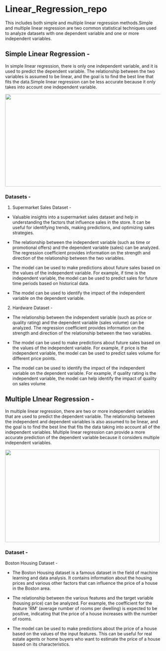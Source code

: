 # Linear_Regression_repo
This includes both simple and multiple linear regression methods.Simple and multiple linear regression are two common statistical techniques used to analyze datasets with one dependent variable and one or more independent variables. 
## Simple Linear Regression -
In simple linear regression, there is only one independent variable, and it is used to predict the dependent variable. The relationship between the two variables is assumed to be linear, and the goal is to find the best line that fits the data.Simple linear regression can be less accurate because it only takes into account one independent variable.

<img src="https://higherlogicdownload.s3.amazonaws.com/IMWUC/UploadedImages/92757287-d116-4157-b004-c2a0aba1b048/linear-regression-in-machine-learning.png" alt="" width="600" height="300">

### Datasets - 
1. Supermarket Sales Dataset -
* Valuable insights into a supermarket sales dataset and help in understanding the factors that influence sales in the store. It can be useful for identifying trends, making predictions, and optimizing sales strategies. 

* The relationship between the independent variable (such as time or promotional offers) and the dependent variable (sales) can be analyzed. The regression coefficient provides information on the strength and direction of the relationship between the two variables.

* The model can be used to make predictions about future sales based on the values of the independent variable. For example, if time is the independent variable, the model can be used to predict sales for future time periods based on historical data.

* The model can be used to identify the impact of the independent variable on the dependent variable. 

2. Hardware Dataset - 
* The relationship between the independent variable (such as price or quality rating) and the dependent variable (sales volume) can be analyzed. The regression coefficient provides information on the strength and direction of the relationship between the two variables.

* The model can be used to make predictions about future sales based on the values of the independent variable. For example, if price is the independent variable, the model can be used to predict sales volume for different price points.

* The model can be used to identify the impact of the independent variable on the dependent variable. For example, if quality rating is the independent variable, the model can help identify the impact of quality on sales volume

## Multiple LInear Regression - 
In multiple linear regression, there are two or more independent variables that are used to predict the dependent variable. The relationship between the independent and dependent variables is also assumed to be linear, and the goal is to find the best line that fits the data taking into account all of the independent variables. Multiple linear regression can provide a more accurate prediction of the dependent variable because it considers multiple independent variables.

<img src="https://images.ctfassets.net/gyag548snr3z/4ma6xcgciXEBTuSmch1aBv/228391f3666f1185496a99920ed91a13/8_-_Residual_multiple_linear_-_Linear_regression.png" alt="" width="500" height="300">

### Dataset -
Boston Housing Dataset - 
* The Boston Housing dataset is a famous dataset in the field of machine learning and data analysis. It contains information about the housing prices and various other factors that can influence the price of a house in the Boston area.

* The relationship between the various features and the target variable (housing price) can be analyzed. For example, the coefficient for the feature 'RM' (average number of rooms per dwelling) is expected to be positive, indicating that the price of a house increases with the number of rooms.

* The model can be used to make predictions about the price of a house based on the values of the input features. This can be useful for real estate agents or home buyers who want to estimate the price of a house based on its characteristics.
